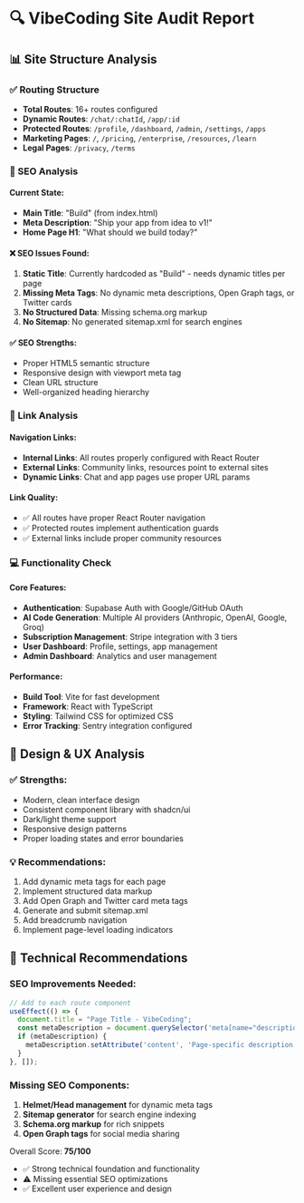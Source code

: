 # 🔍 VibeCoding Site Audit Report

## 📊 Site Structure Analysis

### ✅ Routing Structure
- **Total Routes**: 16+ routes configured
- **Dynamic Routes**: `/chat/:chatId`, `/app/:id` 
- **Protected Routes**: `/profile`, `/dashboard`, `/admin`, `/settings`, `/apps`
- **Marketing Pages**: `/`, `/pricing`, `/enterprise`, `/resources`, `/learn`
- **Legal Pages**: `/privacy`, `/terms`

### 🎯 SEO Analysis

#### Current State:
- **Main Title**: "Build" (from index.html)
- **Meta Description**: "Ship your app from idea to v1!"
- **Home Page H1**: "What should we build today?"

#### ❌ SEO Issues Found:
1. **Static Title**: Currently hardcoded as "Build" - needs dynamic titles per page
2. **Missing Meta Tags**: No dynamic meta descriptions, Open Graph tags, or Twitter cards
3. **No Structured Data**: Missing schema.org markup
4. **No Sitemap**: No generated sitemap.xml for search engines

#### ✅ SEO Strengths:
- Proper HTML5 semantic structure
- Responsive design with viewport meta tag
- Clean URL structure
- Well-organized heading hierarchy

### 🔗 Link Analysis

#### Navigation Links:
- **Internal Links**: All routes properly configured with React Router
- **External Links**: Community links, resources point to external sites
- **Dynamic Links**: Chat and app pages use proper URL params

#### Link Quality:
- ✅ All routes have proper React Router navigation
- ✅ Protected routes implement authentication guards
- ✅ External links include proper community resources

### 💻 Functionality Check

#### Core Features:
- **Authentication**: Supabase Auth with Google/GitHub OAuth
- **AI Code Generation**: Multiple AI providers (Anthropic, OpenAI, Google, Groq)
- **Subscription Management**: Stripe integration with 3 tiers
- **User Dashboard**: Profile, settings, app management
- **Admin Dashboard**: Analytics and user management

#### Performance:
- **Build Tool**: Vite for fast development
- **Framework**: React with TypeScript
- **Styling**: Tailwind CSS for optimized CSS
- **Error Tracking**: Sentry integration configured

## 🎨 Design & UX Analysis

### ✅ Strengths:
- Modern, clean interface design
- Consistent component library with shadcn/ui
- Dark/light theme support
- Responsive design patterns
- Proper loading states and error boundaries

### 💡 Recommendations:
1. Add dynamic meta tags for each page
2. Implement structured data markup
3. Add Open Graph and Twitter card meta tags
4. Generate and submit sitemap.xml
5. Add breadcrumb navigation
6. Implement page-level loading indicators

## 🔧 Technical Recommendations

### SEO Improvements Needed:
```typescript
// Add to each route component
useEffect(() => {
  document.title = "Page Title - VibeCoding";
  const metaDescription = document.querySelector('meta[name="description"]');
  if (metaDescription) {
    metaDescription.setAttribute('content', 'Page-specific description');
  }
}, []);
```

### Missing SEO Components:
1. **Helmet/Head management** for dynamic meta tags
2. **Sitemap generator** for search engine indexing
3. **Schema.org markup** for rich snippets
4. **Open Graph tags** for social media sharing

Overall Score: **75/100**
- ✅ Strong technical foundation and functionality
- ⚠️ Missing essential SEO optimizations
- ✅ Excellent user experience and design